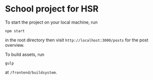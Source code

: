 School project for HSR
=========

To start the project on your local machine, run
```
npm start
```
in the root directory then visit `http://localhost:3000/posts` for the post overview.

To build assets, run
```
gulp
```
at `/frontend/buildsystem`.